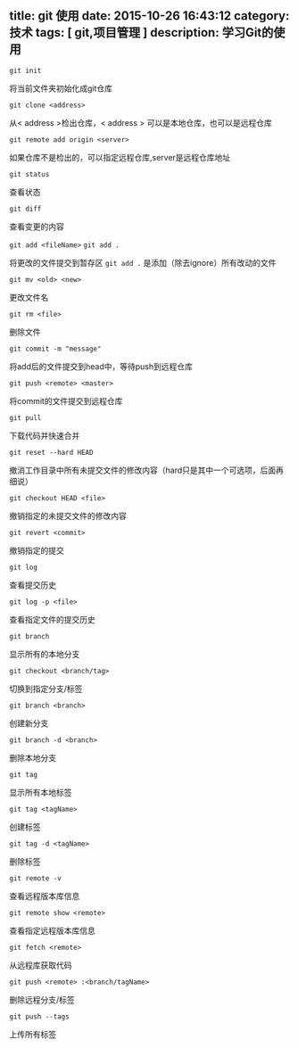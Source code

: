 title: git 使用
date: 2015-10-26 16:43:12
category: 技术
tags: [ git,项目管理 ]
description: 学习Git的使用
---
`git init`  

将当前文件夹初始化成git仓库
	
`git clone <address>`
 
从< address >检出仓库，< address > 可以是本地仓库，也可以是远程仓库

`git remote add origin <server>`

如果仓库不是检出的，可以指定远程仓库,server是远程仓库地址

`git status` 

查看状态

`git diff` 

查看变更的内容

`git add <fileName>`  `git add .`

将更改的文件提交到暂存区 `git add .` 是添加（除去ignore）所有改动的文件

`git mv <old> <new>` 

更改文件名

`git rm <file>` 

删除文件

`git commit -m "message"`

将add后的文件提交到head中，等待push到远程仓库

`git push <remote> <master>`

将commit的文件提交到远程仓库

`git pull`

下载代码并快速合并

`git reset --hard HEAD`

撤消工作目录中所有未提交文件的修改内容（hard只是其中一个可选项，后面再细说）


`git checkout HEAD <file>`

撤销指定的未提交文件的修改内容

`git revert <commit>` 

撤销指定的提交

`git log`

查看提交历史

`git log -p <file>`

查看指定文件的提交历史

`git branch`

显示所有的本地分支

`git checkout <branch/tag>`

切换到指定分支/标签

`git branch <branch>`

创建新分支

`git branch -d <branch>`

删除本地分支

`git tag`

显示所有本地标签

`git tag <tagName>`

创建标签

`git tag -d <tagName>`

删除标签

`git remote -v`

查看远程版本库信息

`git remote show <remote>`

查看指定远程版本库信息

`git fetch <remote>`

从远程库获取代码

`git push <remote> :<branch/tagName>`

删除远程分支/标签

`git push --tags`

上传所有标签